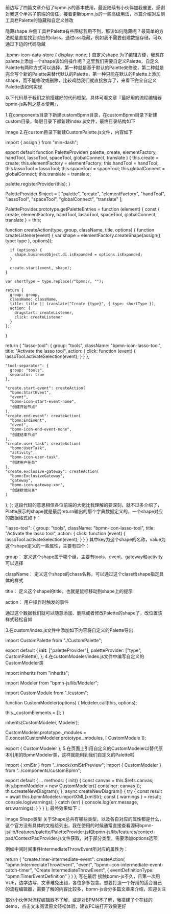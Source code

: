 前边写了四篇文章介绍了bpmn.js的基本使用，最近陆续有小伙伴加我催更，感谢对我这个半吊子前端的信任，接着更新bpmn.js的一些高级用法，本篇介绍对左侧工具栏Palette的隐藏和自定义修改

隐藏shape
左侧工具栏Palette有些图标我用不到，那该如何隐藏呢？最简单的方法就是直接找到对应的class，通过css隐藏，例如我不需要创建数据存储，可以通过下边的代码隐藏

.bpmn-icon-data-store {
  display: none;
}
自定义shape
为了编辑方便，我想在palette上添加一个shape该如何操作呢？这里我们需要自定义Palette，自定义Palette有两种方式可以选择，第一种就是基于默认的Palette来修改，第二种就是完全写个新的Palette来替代默认的Palette，第一种只能在默认的Palette上添加shape，而不能修改或删除，比较鸡肋我们就直接放弃了，来看下完全自定义Palette该如何实现

以下代码基于我们之前搭建好的代码框架，具体可看文章『最好用的流程编辑器bpmn-js系列之基本使用』，

1.在components目录下新建customBpmn目录，在customBpmn目录下新建custom目录，每层目录下都新建index.js文件，最终目录结构如下

Image
2.在custom目录下新建CustomPalette.js文件，内容如下

import { assign } from "min-dash";

export default function PaletteProvider(
  palette,
  create,
  elementFactory,
  handTool,
  lassoTool,
  spaceTool,
  globalConnect,
  translate
) {
  this.create = create;
  this.elementFactory = elementFactory;
  this.handTool = handTool;
  this.lassoTool = lassoTool;
  this.spaceTool = spaceTool;
  this.globalConnect = globalConnect;
  this.translate = translate;

  palette.registerProvider(this);
}

PaletteProvider.$inject = [
  "palette",
  "create",
  "elementFactory",
  "handTool",
  "lassoTool",
  "spaceTool",
  "globalConnect",
  "translate"
];

PaletteProvider.prototype.getPaletteEntries = function (element) {
  const {
    create,
    elementFactory,
    handTool,
    lassoTool,
    spaceTool,
    globalConnect,
    translate
  } = this;

  function createAction(type, group, className, title, options) {
    function createListener(event) {
      var shape = elementFactory.createShape(assign({ type: type }, options));

      if (options) {
        shape.businessObject.di.isExpanded = options.isExpanded;
      }

      create.start(event, shape);
    }

    var shortType = type.replace(/^bpmn:/, "");

    return {
      group: group,
      className: className,
      title: title || translate("Create {type}", { type: shortType }),
      action: {
        dragstart: createListener,
        click: createListener
      }
    };
  }

  return {
    "lasso-tool": {
      group: "tools",
      className: "bpmn-icon-lasso-tool",
      title: "Activate the lasso tool",
      action: {
        click: function (event) {
          lassoTool.activateSelection(event);
        }
      }
    },

    "tool-separator": {
      group: "tools",
      separator: true
    },

    "create.start-event": createAction(
      "bpmn:StartEvent",
      "event",
      "bpmn-icon-start-event-none",
      "创建开始节点"
    ),
    "create.end-event": createAction(
      "bpmn:EndEvent",
      "event",
      "bpmn-icon-end-event-none",
      "创建结束节点"
    ),
    "create.user-task": createAction(
      "bpmn:UserTask",
      "activity",
      "bpmn-icon-user-task",
      "创建用户任务"
    ),
    "create.exclusive-gateway": createAction(
      "bpmn:ExclusiveGateway",
      "gateway",
      "bpmn-icon-gateway-xor",
      "创建排他网关"
    )
  };
};
这段代码的意思相信各位前端的大佬比我理解的要深刻，就不过多介绍了，Platte展示的shape就是最后return输出的那个字典数据定义的，一个shape对应的数据格式如下：

"lasso-tool": {
  group: "tools",
  className: "bpmn-icon-lasso-tool",
  title: "Activate the lasso tool",
  action: {
    click: function (event) {
      lassoTool.activateSelection(event);
    }
  }
}
其中key为这个shape的名称，value为这个shape定义的一些属性，主要有四个：

group： 定义这个shape属于哪个组，主要有tools、event、gateway和activity可以选择

className： 定义这个shape的chass名称，可以通过这个class给shape指定具体的样式

title： 定义这个shape的title，也就是鼠标移动到shape上的提示

action： 用户操作时触发的事件

通过这个数据我们就可以随意添加、删除或者修改Palette的shape了，改位置该样式轻松自如

3.在custom/index.js文件中添加如下内容将自定义的Palette导出

import CustomPalette from "./CustomPalette";

export default {
  __init__: ["paletteProvider"],
  paletteProvider: ["type", CustomPalette],
};
4.在customModeler/index.js文件中编写自定义的CustomModeler类

import inherits from "inherits";

import Modeler from "bpmn-js/lib/Modeler";

import CustomModule from "./custom";

function CustomModeler(options) {
  Modeler.call(this, options);

  this._customElements = [];
}

inherits(CustomModeler, Modeler);

CustomModeler.prototype._modules = [].concat(CustomModeler.prototype._modules, [
  CustomModule
]);

export { CustomModeler };
5.在页面上引用自定义的CustomModeler以替代原本引用的BpmnModeler类，这样就能用到我们自定义的Palette啦

import { xmlStr } from "../mock/xmlStrPreview";
import { CustomModeler } from "../components/customBpmn";

export default {
  ...
  methods: {
    init() {
      const canvas = this.$refs.canvas;
      this.bpmnModeler = new CustomModeler({
        container: canvas
      });
      this.createNewDiagram();
    },
    async createNewDiagram() {
      try {
        const result = await this.bpmnModeler.importXML(xmlStr);
        const { warnings } = result;
        console.log(warnings);
      } catch (err) {
        console.log(err.message, err.warnings);
      }
    }
  }
};
最终效果如下：

Image
Shape类型
关于Shape总共有哪些类型，以及各自对应的属性都是什么，这个官方没有具体的文档给列出，我在使用的时候通常直接查看源码bpmn-js/lib/features/palette/PaletteProvider.js和bpmn-js/lib/features/context-pad/ContextPadProvider.js文件获取，对于部分类型，需要添加options选项

例如中间时间事件IntermediateThrowEvent所对应的属性为：

return {
  "create.timer-intermediate-event": createAction(
    "bpmn:IntermediateThrowEvent",
    "event",
    "bpmn-icon-intermediate-event-catch-timer",
    "Create IntermediateThrowEvent",
    { eventDefinitionType: "bpmn:TimerEventDefinition" }
  )
};
写在最后
接触bpmn-js不久，且第一次用VUE，边学边写，文章难免出错，各位多多包含。想要打造一个好用的适合自己的流程编辑器，需要了解的内容比较多，bpmn-js会分多篇文章来介绍，欢迎关注

部分小伙伴对流程编辑器不了解，或是对BPMN不了解，我搭建了个在线的demo，点击文末阅读原文轻松体验，建议PC端打开效果更好